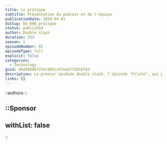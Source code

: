 ```yaml
---
title: Le prologue
subtitle: Présentation du podcast et de l'équipe
publicationDate: 2020-04-01
dsSlug: DS_000_prologue
status: published
author: Double slash
duration: 553
season: 1
episodeNumber: 01
episodeType: full
explicit: false
categories:
  - Technology
guid: d6d49d9bf21bc895cc67e4af72016743
description: Le premier épidode double slash, l'épisode "Pilote", qui présente l'équipe et le podcast. Pourquoi un podcast, quels sujets allons-nous développer et les thèmes principaux du podcast.
links: []
---
```


::authors
::

::Sponsor
---
withList: false
---
::
